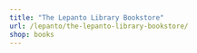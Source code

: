 ```yaml
---
title: "The Lepanto Library Bookstore"
url: /lepanto/the-lepanto-library-bookstore/
shop: books
---
```

